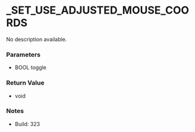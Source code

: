 # _SET_USE_ADJUSTED_MOUSE_COORDS

No description available.

### Parameters
* BOOL toggle

### Return Value
* void

### Notes
* Build: 323

